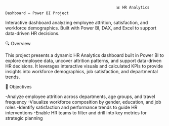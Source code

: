                                                      📊 HR Analytics Dashboard – Power BI Project
                                                     
Interactive dashboard analyzing employee attrition, satisfaction, and workforce demographics. Built with Power BI, DAX, and Excel to support data-driven HR decisions.

🔍 Overview

This project presents a dynamic HR Analytics dashboard built in Power BI to explore employee data, uncover attrition patterns, and support data-driven HR decisions. It leverages interactive visuals and calculated KPIs to provide insights into workforce demographics, job satisfaction, and departmental trends.

🎯 Objectives

-Analyze employee attrition across departments, age groups, and travel frequency
-Visualize workforce composition by gender, education, and job roles
-Identify satisfaction and performance trends to guide HR interventions
-Enable HR teams to filter and drill into key metrics for strategic planning
